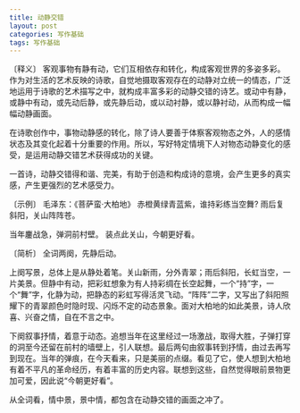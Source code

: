 ```yaml
---
title: 动静交错
layout: post
categories: 写作基础
tags: 写作基础
---
```


〔释义〕 客观事物有静有动，它们互相依存和转化，构成客观世界的多姿多彩。作为对生活的艺术反映的诗歌，自觉地摄取客观存在的动静对立统一的情态，广泛地运用于诗歌的艺术描写之中，就构成丰富多彩的动静交错的诗艺。或动中有静，或静中有动，或先动后静，或先静后动，或以动衬静，或以静衬动，从而构成一幅幅动静画面。

在诗歌创作中，事物动静感的转化，除了诗人要善于体察客观物态之外，人的感情状态及其变化起着十分重要的作用。所以，写好特定情境下人对物态动静变化的感受，是运用动静交错艺术获得成功的关键。

一首诗，动静交错得和谐、完美，有助于创造和构成诗的意境，会产生更多的真实感，产生更强烈的艺术感受力。

〔示例〕 毛泽东：《菩萨蛮·大柏地》
赤橙黄绿青蓝紫，谁持彩练当空舞?
雨后复斜阳，关山阵阵苍。


当年鏖战急，弹洞前村壁。
装点此关山，今朝更好看。

〔简析〕 全词两阕，先静后动。

上阕写景，总体上是从静处着笔。关山新雨，分外青翠；雨后斜阳，长虹当空，一片美景。但静中有动，把彩虹想象为有人持彩绸在长空起舞，一个“持”字，一个“舞”字，化静为动，把静态的彩虹写得活灵飞动。“阵阵”二字，又写出了斜阳照耀下的青翠颜色时隐时现、闪烁不定的动态景象。面对大柏地的如此美景，诗人欣喜、兴奋之情，自在不言之中。

下阕叙事抒情，着意于动态。追想当年在这里经过一场激战，取得大胜，子弹打穿的洞至今还留在前村的墙壁上，引人联想。最后两句由叙事转到抒情，由过去再写到现在。当年的弹痕，在今天看来，只是美丽的点缀。看见了它，使人想到大柏地有着不平凡的革命经历，有着丰富的历史内容。联想到这些，自然觉得眼前景物更加可爱，因此说“今朝更好看”。

从全词看，情中景，景中情，都包含在动静交错的画面之冲了。 